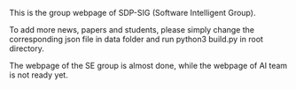 This is the group webpage of SDP-SIG (Software Intelligent Group).

To add more news, papers and students, please simply change the corresponding json file in data folder and run python3 build.py in root directory.

The webpage of the SE group is almost done, while the webpage of AI team is not ready yet.